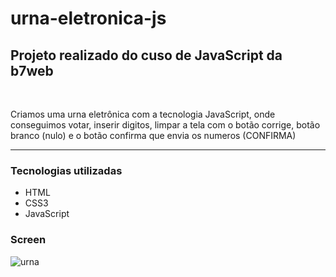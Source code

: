 # urna-eletronica-js

<h2>Projeto realizado do cuso de JavaScript da b7web</h2>
<br>
<p>Criamos uma urna eletrônica com a tecnologia JavaScript, onde conseguimos votar, inserir digitos, limpar a tela com o botão corrige, botão branco (nulo) e o botão confirma que envia os numeros (CONFIRMA)</p>
<hr>
<h3>Tecnologias utilizadas</h3>
<ul>
  <li>HTML</li>
  <li>CSS3</li>
  <li>JavaScript</li>
</ul>
  
<h3>Screen</h3>

![urna](https://user-images.githubusercontent.com/92833379/158162428-eca05300-cdc3-4722-8f50-dbed803d6406.png)

